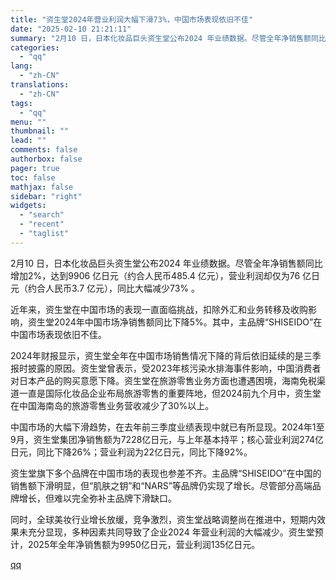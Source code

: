 ```yaml
---
title: "资生堂2024年营业利润大幅下滑73%，中国市场表现依旧不佳"
date: "2025-02-10 21:21:11"
summary: "2月10 日，日本化妆品巨头资生堂公布2024 年业绩数据。尽管全年净销售额同比增加2%，达到990..."
categories:
  - "qq"
lang:
  - "zh-CN"
translations:
  - "zh-CN"
tags:
  - "qq"
menu: ""
thumbnail: ""
lead: ""
comments: false
authorbox: false
pager: true
toc: false
mathjax: false
sidebar: "right"
widgets:
  - "search"
  - "recent"
  - "taglist"
---
```


2月10 日，日本化妆品巨头资生堂公布2024 年业绩数据。尽管全年净销售额同比增加2%，达到9906 亿日元（约合人民币485.4 亿元），营业利润却仅为76 亿日元（约合人民币3.7 亿元），同比大幅减少73% 。

近年来，资生堂在中国市场的表现一直面临挑战，扣除外汇和业务转移及收购影响，资生堂2024年中国市场净销售额同比下降5%。其中，主品牌“SHISEIDO”在中国市场表现依旧不佳。

2024年财报显示，资生堂全年在中国市场销售情况下降的背后依旧延续的是三季报时披露的原因。资生堂曾表示，受2023年核污染水排海事件影响，中国消费者对日本产品的购买意愿下降。资生堂在旅游零售业务方面也遭遇困境，海南免税渠道一直是国际化妆品企业布局旅游零售的重要阵地，但2024前九个月中，资生堂在中国海南岛的旅游零售业务营收减少了30%以上。

中国市场的大幅下滑趋势，在去年前三季度业绩表现中就已有所显现。2024年1至9月，资生堂集团净销售额为7228亿日元，与上年基本持平；核心营业利润274亿日元，同比下降26%；营业利润为22亿日元，同比下降92%。

资生堂旗下多个品牌在中国市场的表现也参差不齐。主品牌“SHISEIDO”在中国的销售额下滑明显，但“肌肤之钥”和“NARS”等品牌仍实现了增长。尽管部分高端品牌增长，但难以完全弥补主品牌下滑缺口。

同时，全球美妆行业增长放缓，竞争激烈，资生堂战略调整尚在推进中，短期内效果未充分显现，多种因素共同导致了企业2024 年营业利润的大幅减少。资生堂预计，2025年全年净销售额为9950亿日元，营业利润135亿日元。

[qq](https://new.qq.com/rain/a/20250210A08FTS00)

